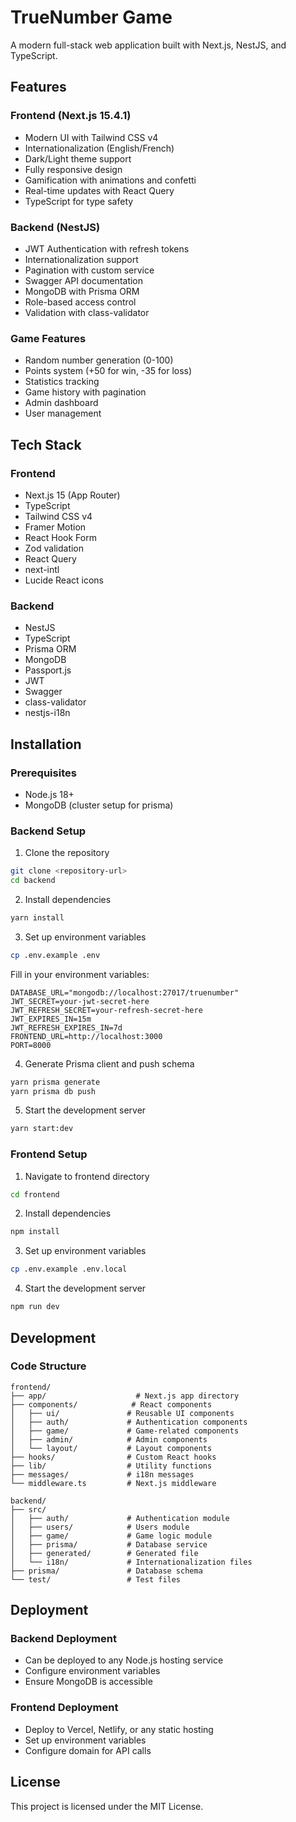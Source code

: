# TrueNumber Game

A modern full-stack web application built with Next.js, NestJS, and TypeScript.

## Features

### Frontend (Next.js 15.4.1)

- Modern UI with Tailwind CSS v4
- Internationalization (English/French)
- Dark/Light theme support
- Fully responsive design
- Gamification with animations and confetti
- Real-time updates with React Query
- TypeScript for type safety

### Backend (NestJS)

- JWT Authentication with refresh tokens
- Internationalization support
- Pagination with custom service
- Swagger API documentation
- MongoDB with Prisma ORM
- Role-based access control
- Validation with class-validator

### Game Features

- Random number generation (0-100)
- Points system (+50 for win, -35 for loss)
- Statistics tracking
- Game history with pagination
- Admin dashboard
- User management

## Tech Stack

### Frontend

- Next.js 15 (App Router)
- TypeScript
- Tailwind CSS v4
- Framer Motion
- React Hook Form
- Zod validation
- React Query
- next-intl
- Lucide React icons

### Backend

- NestJS
- TypeScript
- Prisma ORM
- MongoDB
- Passport.js
- JWT
- Swagger
- class-validator
- nestjs-i18n

## Installation

### Prerequisites

- Node.js 18+
- MongoDB (cluster setup for prisma)

### Backend Setup

1. Clone the repository

```bash
git clone <repository-url>
cd backend
```

2. Install dependencies

```bash
yarn install
```

3. Set up environment variables

```bash
cp .env.example .env
```

Fill in your environment variables:

```env
DATABASE_URL="mongodb://localhost:27017/truenumber"
JWT_SECRET=your-jwt-secret-here
JWT_REFRESH_SECRET=your-refresh-secret-here
JWT_EXPIRES_IN=15m
JWT_REFRESH_EXPIRES_IN=7d
FRONTEND_URL=http://localhost:3000
PORT=8000
```

4. Generate Prisma client and push schema

```bash
yarn prisma generate
yarn prisma db push
```

5. Start the development server

```bash
yarn start:dev
```

### Frontend Setup

1. Navigate to frontend directory

```bash
cd frontend
```

2. Install dependencies

```bash
npm install
```

3. Set up environment variables

```bash
cp .env.example .env.local
```

4. Start the development server

```bash
npm run dev
```

## Development

### Code Structure

```
frontend/
├── app/                    # Next.js app directory
├── components/            # React components
│   ├── ui/               # Reusable UI components
│   ├── auth/             # Authentication components
│   ├── game/             # Game-related components
│   ├── admin/            # Admin components
│   └── layout/           # Layout components
├── hooks/                # Custom React hooks
├── lib/                  # Utility functions
├── messages/             # i18n messages
└── middleware.ts         # Next.js middleware

backend/
├── src/
│   ├── auth/             # Authentication module
│   ├── users/            # Users module
│   ├── game/             # Game logic module
│   ├── prisma/           # Database service
│   ├── generated/        # Generated file
│   └── i18n/             # Internationalization files
├── prisma/               # Database schema
└── test/                 # Test files
```

## Deployment

### Backend Deployment

- Can be deployed to any Node.js hosting service
- Configure environment variables
- Ensure MongoDB is accessible

### Frontend Deployment

- Deploy to Vercel, Netlify, or any static hosting
- Set up environment variables
- Configure domain for API calls

## License

This project is licensed under the MIT License.
